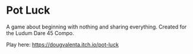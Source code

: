 # Pot Luck
A game about beginning with nothing and sharing everything. Created for the Ludum Dare 45 Compo.

Play here: https://dougvalenta.itch.io/pot-luck
